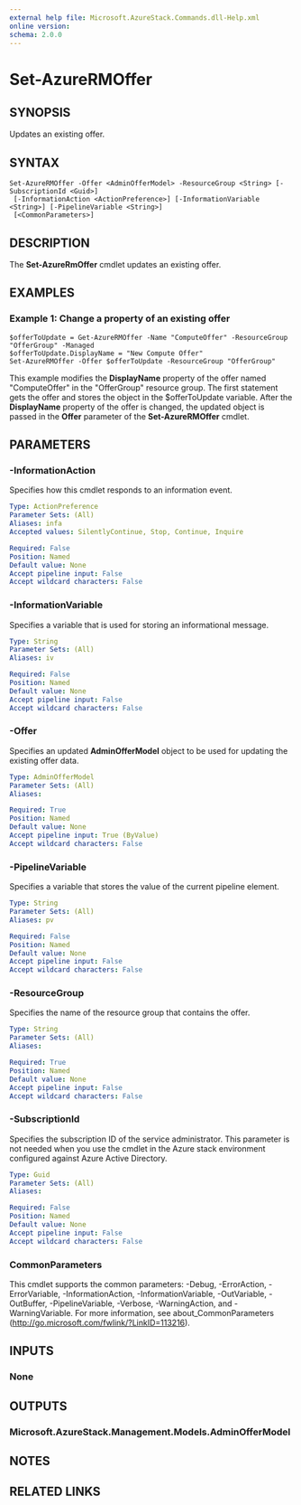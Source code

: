 ```yaml
---
external help file: Microsoft.AzureStack.Commands.dll-Help.xml
online version:
schema: 2.0.0
---
```


# Set-AzureRMOffer

## SYNOPSIS
Updates an existing offer.

## SYNTAX

```
Set-AzureRMOffer -Offer <AdminOfferModel> -ResourceGroup <String> [-SubscriptionId <Guid>]
 [-InformationAction <ActionPreference>] [-InformationVariable <String>] [-PipelineVariable <String>]
 [<CommonParameters>]
```

## DESCRIPTION
The **Set-AzureRmOffer** cmdlet updates an existing offer.

## EXAMPLES

### Example 1: Change a property of an existing offer
```
$offerToUpdate = Get-AzureRMOffer -Name "ComputeOffer" -ResourceGroup "OfferGroup" -Managed
$offerToUpdate.DisplayName = "New Compute Offer"
Set-AzureRMOffer -Offer $offerToUpdate -ResourceGroup "OfferGroup"
```

This example modifies the **DisplayName** property of the offer named "ComputeOffer" in the "OfferGroup" resource group.
The first statement gets the offer and stores the object in the $offerToUpdate variable.
After the **DisplayName** property of the offer is changed, the updated object is passed in the **Offer** parameter of the **Set-AzureRMOffer** cmdlet.

## PARAMETERS

### -InformationAction
Specifies how this cmdlet responds to an information event.

```yaml
Type: ActionPreference
Parameter Sets: (All)
Aliases: infa
Accepted values: SilentlyContinue, Stop, Continue, Inquire

Required: False
Position: Named
Default value: None
Accept pipeline input: False
Accept wildcard characters: False
```

### -InformationVariable
Specifies a variable that is used for storing an informational message.

```yaml
Type: String
Parameter Sets: (All)
Aliases: iv

Required: False
Position: Named
Default value: None
Accept pipeline input: False
Accept wildcard characters: False
```

### -Offer
Specifies an updated **AdminOfferModel** object to be used for updating the existing offer data.

```yaml
Type: AdminOfferModel
Parameter Sets: (All)
Aliases:

Required: True
Position: Named
Default value: None
Accept pipeline input: True (ByValue)
Accept wildcard characters: False
```

### -PipelineVariable
Specifies a variable that stores the value of the current pipeline element.

```yaml
Type: String
Parameter Sets: (All)
Aliases: pv

Required: False
Position: Named
Default value: None
Accept pipeline input: False
Accept wildcard characters: False
```

### -ResourceGroup
Specifies the name of the resource group that contains the offer.

```yaml
Type: String
Parameter Sets: (All)
Aliases:

Required: True
Position: Named
Default value: None
Accept pipeline input: False
Accept wildcard characters: False
```

### -SubscriptionId
Specifies the subscription ID of the service administrator. This parameter is not needed when you use the cmdlet in the Azure stack environment configured against Azure Active Directory.

```yaml
Type: Guid
Parameter Sets: (All)
Aliases:

Required: False
Position: Named
Default value: None
Accept pipeline input: False
Accept wildcard characters: False
```

### CommonParameters
This cmdlet supports the common parameters: -Debug, -ErrorAction, -ErrorVariable, -InformationAction, -InformationVariable, -OutVariable, -OutBuffer, -PipelineVariable, -Verbose, -WarningAction, and -WarningVariable. For more information, see about_CommonParameters (http://go.microsoft.com/fwlink/?LinkID=113216).

## INPUTS

### None

## OUTPUTS

### Microsoft.AzureStack.Management.Models.AdminOfferModel

## NOTES

## RELATED LINKS
